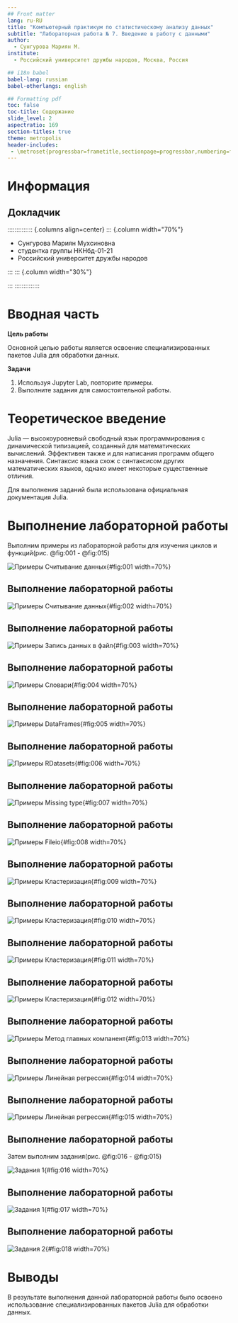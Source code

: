 ```yaml
---
## Front matter
lang: ru-RU
title: "Компьютерный практикум по статистическому анализу данных"
subtitle: "Лабораторная работа № 7. Введение в работу с данными"
author:
  - Сунгурова Мариян М.
institute:
  - Российский университет дружбы народов, Москва, Россия

## i18n babel
babel-lang: russian
babel-otherlangs: english

## Formatting pdf
toc: false
toc-title: Содержание
slide_level: 2
aspectratio: 169
section-titles: true
theme: metropolis
header-includes:
 - \metroset{progressbar=frametitle,sectionpage=progressbar,numbering=fraction}
---
```


# Информация

## Докладчик

:::::::::::::: {.columns align=center}
::: {.column width="70%"}

  * Сунгурова Мариян Мухсиновна
  * студентка группы НКНбд-01-21
  * Российский университет дружбы народов

:::
::: {.column width="30%"}


:::
::::::::::::::

# Вводная часть
 

**Цель работы**

Основной целью работы является освоение специализированных пакетов Julia для обработки данных.

**Задачи**

1. Используя Jupyter Lab, повторите примеры.
2. Выполните задания для самостоятельной работы.

# Теоретическое введение

Julia — высокоуровневый свободный язык программирования с динамической типизацией, созданный для математических вычислений. Эффективен также и для написания программ общего назначения. Синтаксис языка схож с синтаксисом других математических языков, однако имеет некоторые существенные отличия.

Для выполнения заданий была использована официальная документация Julia.

# Выполнение лабораторной работы

Выполним примеры из лабораторной работы для изучения циклов и функций(рис. @fig:001 -  @fig:015)


![Примеры Считывание данных](image/1.JPG){#fig:001 width=70%}

## Выполнение лабораторной работы

![Примеры Считывание данных ](image/2.JPG){#fig:002 width=70%}


## Выполнение лабораторной работы


![Примеры Запись данных в файл](image/3.JPG){#fig:003 width=70%}

## Выполнение лабораторной работы


![Примеры Словари](image/4.JPG){#fig:004 width=70%}

## Выполнение лабораторной работы


![Примеры DataFrames](image/5.JPG){#fig:005 width=70%}

## Выполнение лабораторной работы


![Примеры RDatasets](image/6.JPG){#fig:006 width=70%}

## Выполнение лабораторной работы


![Примеры Missing type](image/7.JPG){#fig:007 width=70%}

## Выполнение лабораторной работы


![Примеры Fileio](image/8.JPG){#fig:008 width=70%}

## Выполнение лабораторной работы


![Примеры Кластеризация](image/9.JPG){#fig:009 width=70%}

## Выполнение лабораторной работы


![Примеры Кластеризация](image/10.JPG){#fig:010 width=70%}

## Выполнение лабораторной работы

![Примеры Кластеризация](image/11.JPG){#fig:011 width=70%}

## Выполнение лабораторной работы


![Примеры Кластеризация](image/12.JPG){#fig:012 width=70%}

## Выполнение лабораторной работы


![Примеры Метод главных компанент](image/13.JPG){#fig:013 width=70%}

## Выполнение лабораторной работы


![Примеры Линейная регрессия](image/14.JPG){#fig:014 width=70%}

## Выполнение лабораторной работы

![Примеры Линейная регрессия](image/15.JPG){#fig:015 width=70%}

## Выполнение лабораторной работы


Затем выполним задания(рис. @fig:016 - @fig:015)

![Задания 1 ](image/16.JPG){#fig:016 width=70%}

## Выполнение лабораторной работы


![Задания 1](image/17.JPG){#fig:017 width=70%}

## Выполнение лабораторной работы


![Задания 2](image/18.JPG){#fig:018 width=70%}









# Выводы

В результате выполнения данной лабораторной работы было освоено использование специализированных пакетов Julia для обработки данных.



